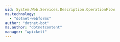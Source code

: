 ```yaml
---
uid: System.Web.Services.Description.OperationFlow
ms.technology: 
  - "dotnet-webforms"
author: "dotnet-bot"
ms.author: "dotnetcontent"
manager: "wpickett"
---
```

